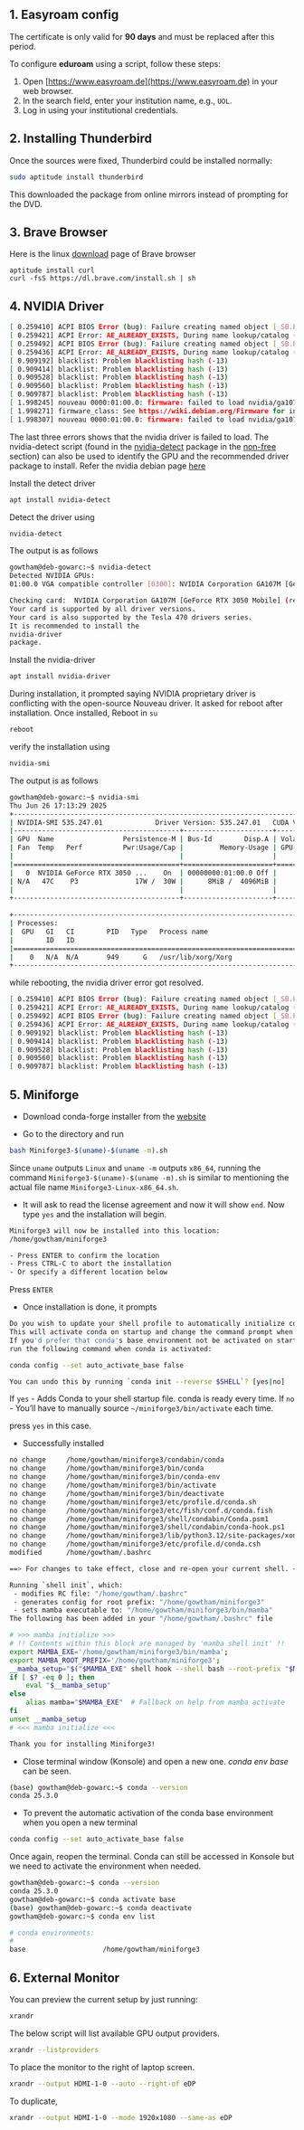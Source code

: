 ## 1. Easyroam config

The certificate is only valid for **90 days** and must be replaced after this period.

To configure **eduroam** using a script, follow these steps:

1. Open [https://www.easyroam.de](https://www.easyroam.de) in your web browser.
2. In the search field, enter your institution name, e.g., `UOL`.
3. Log in using your institutional credentials.


## 2. Installing Thunderbird

Once the sources were fixed, Thunderbird could be installed normally:

```bash
sudo aptitude install thunderbird 
```
This downloaded the package from online mirrors instead of prompting for the DVD.

## 3. Brave Browser

Here is the linux [download](https://brave.com/linux/) page of Brave browser

```
aptitude install curl
curl -fsS https://dl.brave.com/install.sh | sh
```

## 4. NVIDIA Driver

```bash
[ 0.259410] ACPI BIOS Error (bug): Failure creating named object [_SB.PCI0.GPP0.VGA], AE_ALREADY_EXISTS (20220331/dswload2-326)
[ 0.259421] ACPI Error: AE_ALREADY_EXISTS, During name lookup/catalog (20220331/psobject-220)
[ 0.259492] ACPI BIOS Error (bug): Failure creating named object [_SB.PCI0.GPP0.HDAU], AE_ALREADY_EXISTS (20220331/dswload2-326)
[ 0.259436] ACPI Error: AE_ALREADY_EXISTS, During name lookup/catalog (20220331/psobject-220)
[ 0.909192] blacklist: Problem blacklisting hash (-13)
[ 0.909414] blacklist: Problem blacklisting hash (-13)
[ 0.909528] blacklist: Problem blacklisting hash (-13)
[ 0.909560] blacklist: Problem blacklisting hash (-13)
[ 0.909787] blacklist: Problem blacklisting hash (-13)
[ 1.998245] nouveau 0000:01:00.0: firmware: failed to load nvidia/ga107/nvdec/scrubber.bin (-2)
[ 1.998271] firmware_class: See https://wiki.debian.org/Firmware for information about missing firmware
[ 1.998307] nouveau 0000:01:00.0: firmware: failed to load nvidia/ga107/nvdec/scrubber.bin (-2)
```

The last three errors shows that the nvidia driver is failed to load. The nvidia-detect script (found in the [nvidia-detect](https://packages.debian.org/nvidia-detect) package in the [non-free](https://www.debian.org/doc/debian-policy/ch-archive#s-non-free) section) can also be used to identify the GPU and the recommended driver package to install. Refer the nvidia debian page [here](https://wiki.debian.org/NvidiaGraphicsDrivers)

Install the detect driver
```bash
apt install nvidia-detect
```

Detect the driver using  
```bash
nvidia-detect
```

The output is as follows

```bash
gowtham@deb-gowarc:~$ nvidia-detect
Detected NVIDIA GPUs:
01:00.0 VGA compatible controller [0300]: NVIDIA Corporation GA107M [GeForce RTX 3050 Mobile] [10de:25a2] (rev a1)

Checking card:  NVIDIA Corporation GA107M [GeForce RTX 3050 Mobile] (rev a1)
Your card is supported by all driver versions.
Your card is also supported by the Tesla 470 drivers series.
It is recommended to install the
nvidia-driver
package.
```

Install the nvidia-driver
```bash
apt install nvidia-driver
```

During installation, it prompted saying NVIDIA proprietary driver is conflicting with the open-source Nouveau driver. It asked for reboot after installation. Once installed, Reboot in `su`
```bash
reboot
```

verify the installation using 
```bash
nvidia-smi
```

The output is as follows

```bash
gowtham@deb-gowarc:~$ nvidia-smi
Thu Jun 26 17:13:29 2025       
+---------------------------------------------------------------------------------------+
| NVIDIA-SMI 535.247.01             Driver Version: 535.247.01   CUDA Version: 12.2     |
|-----------------------------------------+----------------------+----------------------+
| GPU  Name                 Persistence-M | Bus-Id        Disp.A | Volatile Uncorr. ECC |
| Fan  Temp   Perf          Pwr:Usage/Cap |         Memory-Usage | GPU-Util  Compute M. |
|                                         |                      |               MIG M. |
|=========================================+======================+======================|
|   0  NVIDIA GeForce RTX 3050 ...    On  | 00000000:01:00.0 Off |                  N/A |
| N/A   47C    P3              17W /  30W |      8MiB /  4096MiB |      0%      Default |
|                                         |                      |                  N/A |
+-----------------------------------------+----------------------+----------------------+
                                                                                         
+---------------------------------------------------------------------------------------+
| Processes:                                                                            |
|  GPU   GI   CI        PID   Type   Process name                            GPU Memory |
|        ID   ID                                                             Usage      |
|=======================================================================================|
|    0   N/A  N/A       949      G   /usr/lib/xorg/Xorg                            4MiB |
+---------------------------------------------------------------------------------------+
```

while rebooting, the nvidia driver error got resolved.

```bash
[ 0.259410] ACPI BIOS Error (bug): Failure creating named object [_SB.PCI0.GPP0.VGA], AE_ALREADY_EXISTS (20220331/dswload2-326)
[ 0.259421] ACPI Error: AE_ALREADY_EXISTS, During name lookup/catalog (20220331/psobject-220)
[ 0.259492] ACPI BIOS Error (bug): Failure creating named object [_SB.PCI0.GPP0.HDAU], AE_ALREADY_EXISTS (20220331/dswload2-326)
[ 0.259436] ACPI Error: AE_ALREADY_EXISTS, During name lookup/catalog (20220331/psobject-220)
[ 0.909192] blacklist: Problem blacklisting hash (-13)
[ 0.909414] blacklist: Problem blacklisting hash (-13)
[ 0.909528] blacklist: Problem blacklisting hash (-13)
[ 0.909560] blacklist: Problem blacklisting hash (-13)
[ 0.909787] blacklist: Problem blacklisting hash (-13)
```
## 5. Miniforge

- Download conda-forge installer from the [website](https://conda-forge.org/download/)

- Go to the directory and run

```bash
bash Miniforge3-$(uname)-$(uname -m).sh
```

Since `uname` outputs `Linux` and `uname -m` outputs `x86_64`, running the command `Miniforge3-$(uname)-$(uname -m).sh` is similar to mentioning the actual file name `Miniforge3-Linux-x86_64.sh`.


- It will ask to read the license agreement and now it will show `end`. Now type `yes` and the installation will begin.

```bash
Miniforge3 will now be installed into this location:
/home/gowtham/miniforge3

- Press ENTER to confirm the location
- Press CTRL-C to abort the installation
- Or specify a different location below
```

Press `ENTER`


- Once installation is done, it prompts

```bash
Do you wish to update your shell profile to automatically initialize conda?
This will activate conda on startup and change the command prompt when activated.
If you'd prefer that conda's base environment not be activated on startup,
run the following command when conda is activated:

conda config --set auto_activate_base false

You can undo this by running `conda init --reverse $SHELL`? [yes|no]
```

If `yes` - Adds Conda to your shell startup file. conda is ready every time. 
If `no` - You’ll have to manually source `~/miniforge3/bin/activate` each time.

press `yes` in this case. 


- Successfully installed

```bash
no change     /home/gowtham/miniforge3/condabin/conda
no change     /home/gowtham/miniforge3/bin/conda
no change     /home/gowtham/miniforge3/bin/conda-env
no change     /home/gowtham/miniforge3/bin/activate
no change     /home/gowtham/miniforge3/bin/deactivate
no change     /home/gowtham/miniforge3/etc/profile.d/conda.sh
no change     /home/gowtham/miniforge3/etc/fish/conf.d/conda.fish
no change     /home/gowtham/miniforge3/shell/condabin/Conda.psm1
no change     /home/gowtham/miniforge3/shell/condabin/conda-hook.ps1
no change     /home/gowtham/miniforge3/lib/python3.12/site-packages/xontrib/conda.xsh
no change     /home/gowtham/miniforge3/etc/profile.d/conda.csh
modified      /home/gowtham/.bashrc

==> For changes to take effect, close and re-open your current shell. <==

Running `shell init`, which:
 - modifies RC file: "/home/gowtham/.bashrc"
 - generates config for root prefix: "/home/gowtham/miniforge3"
 - sets mamba executable to: "/home/gowtham/miniforge3/bin/mamba"
The following has been added in your "/home/gowtham/.bashrc" file

# >>> mamba initialize >>>
# !! Contents within this block are managed by 'mamba shell init' !!
export MAMBA_EXE='/home/gowtham/miniforge3/bin/mamba';
export MAMBA_ROOT_PREFIX='/home/gowtham/miniforge3';
__mamba_setup="$("$MAMBA_EXE" shell hook --shell bash --root-prefix "$MAMBA_ROOT_PREFIX" 2> /dev/null)"
if [ $? -eq 0 ]; then
    eval "$__mamba_setup"
else
    alias mamba="$MAMBA_EXE"  # Fallback on help from mamba activate
fi
unset __mamba_setup
# <<< mamba initialize <<<

Thank you for installing Miniforge3!
```

- Close terminal window (Konsole) and open a new one. *conda env base* can be seen.

```bash
(base) gowtham@deb-gowarc:~$ conda --version
conda 25.3.0
```

- To prevent the automatic activation of the conda base environment when you open a new terminal
```bash
conda config --set auto_activate_base false
```

Once again, reopen the terminal. Conda can still be accessed in Konsole but we need to activate the environment when needed.
```bash
gowtham@deb-gowarc:~$ conda --version
conda 25.3.0
gowtham@deb-gowarc:~$ conda activate base
(base) gowtham@deb-gowarc:~$ conda deactivate
gowtham@deb-gowarc:~$ conda env list

# conda environments:
#
base                   /home/gowtham/miniforge3
```

## 6. External Monitor

You can preview the current setup by just running:
```bash
xrandr
```

The below script will list available GPU output providers.
```bash
xrandr --listproviders
```

To place the monitor to the right of laptop screen.
```bash
xrandr --output HDMI-1-0 --auto --right-of eDP
```

To duplicate,
```bash
xrandr --output HDMI-1-0 --mode 1920x1080 --same-as eDP
```

